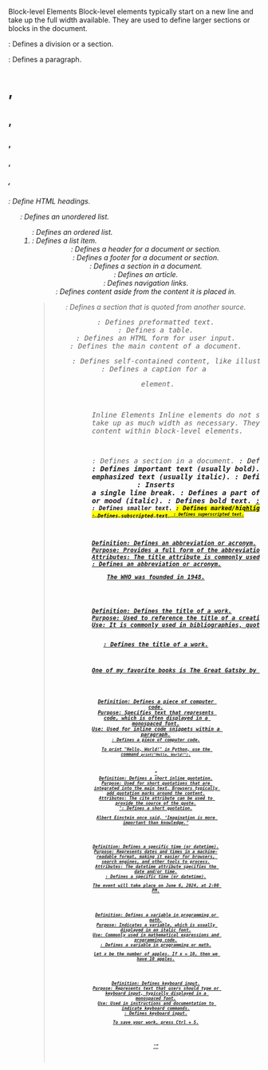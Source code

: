Block-level Elements
Block-level elements typically start on a new line and take up the full width available. They are used to define larger sections or blocks in the document.

<div>: Defines a division or a section.
<p>: Defines a paragraph.
<h1>, <h2>, <h3>, <h4>, <h5>, <h6>: Define HTML headings.
<ul>: Defines an unordered list.
<ol>: Defines an ordered list.
<li>: Defines a list item.

<header>: Defines a header for a document or section.
<footer>: Defines a footer for a document or section.
<section>: Defines a section in a document.
<article>: Defines an article.
<nav>: Defines navigation links.
<aside>: Defines content aside from the content it is placed in.
<blockquote>: Defines a section that is quoted from another source.
<pre>: Defines preformatted text.
<table>: Defines a table.
<form>: Defines an HTML form for user input.
<main>: Defines the main content of a document.
<figure>: Defines self-contained content, like illustrations, diagrams, photos, etc.
<figcaption>: Defines a caption for a <figure> element.
<!-- block level elements ends here -->


Inline Elements
Inline elements do not start on a new line and only take up as much width as necessary. They are used for smaller pieces of content within block-level elements.

<span>: Defines a section in a document.
<a>: Defines a hyperlink.
<strong>: Defines important text (usually bold).
<em>: Defines emphasized text (usually italic).
<img>: Defines an image.
<br>: Inserts a single line break.
<i>: Defines a part of text in an alternate voice or mood (italic).
<b>: Defines bold text.
<u>: Defines underlined text.
<small>: Defines smaller text.
<mark>: Defines marked/highlighted text.
<sub>: Defines subscripted text.
<sup>: Defines superscripted text.

<abbr>
Definition: Defines an abbreviation or acronym.
Purpose: Provides a full form of the abbreviation or acronym when hovered over, making the content more understandable.
Attributes: The title attribute is commonly used to provide the full form.
<abbr>: Defines an abbreviation or acronym.
<p>The <abbr title="World Health Organization">WHO</abbr> was founded in 1948.</p>

<cite>
Definition: Defines the title of a work.
Purpose: Used to reference the title of a creative work, such as a book, article, or song.
Use: It is commonly used in bibliographies, quotes, and references.

<cite>: Defines the title of a work.
<p>One of my favorite books is <cite>The Great Gatsby</cite> by F. Scott Fitzgerald.</p>

<code>
Definition: Defines a piece of computer code.
Purpose: Specifies text that represents code, which is often displayed in a monospaced font.
Use: Used for inline code snippets within a paragraph.
<code>: Defines a piece of computer code.
<p>To print "Hello, World!" in Python, use the command <code>print("Hello, World!")</code>.</p>

<q>
Definition: Defines a short inline quotation.
Purpose: Used for short quotations that are integrated into the main text. Browsers typically add quotation marks around the content.
Attributes: The cite attribute can be used to provide the source of the quote.
<q>: Defines a short quotation.
<p>Albert Einstein once said, <q>Imagination is more important than knowledge.</q></p>

<time>
Definition: Defines a specific time (or datetime).
Purpose: Represents dates and times in a machine-readable format, making it easier for browsers, search engines, and other tools to process.
Attributes: The datetime attribute specifies the date and/or time.
<time>: Defines a specific time (or datetime).
<p>The event will take place on <time datetime="2024-06-06T14:00">June 6, 2024, at 2:00 PM</time>.</p>

<var>
Definition: Defines a variable in programming or math.
Purpose: Indicates a variable, which is usually displayed in an italic font.
Use: Commonly used in mathematical expressions and programming code.
<var>: Defines a variable in programming or math.
<p>Let <var>x</var> be the number of apples. If <var>x</var> = 10, then we have 10 apples.</p>

<kbd>
Definition: Defines keyboard input.
Purpose: Represents text that users should type or keyboard input, typically displayed in a monospaced font.
Use: Used in instructions and documentation to indicate keyboard commands.
<kbd>: Defines keyboard input.
<p>To save your work, press <kbd>Ctrl</kbd> + <kbd>S</kbd>.</p>
